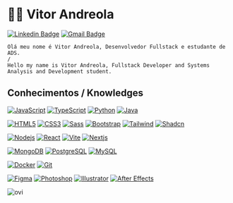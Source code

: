 # :man_technologist: Vitor Andreola



[![Linkedin Badge](https://img.shields.io/badge/-LinkedIn-blue?style=flat-square&logo=Linkedin&logoColor=white&link=https://www.linkedin.com/in/dev-andreola/)](https://www.linkedin.com/in/dev-andreola)
[![Gmail Badge](https://img.shields.io/badge/-Gmail-c14438?style=flat-square&logo=Gmail&logoColor=white&link=mailto:dev.andreola@gmail.com)](mailto:dev.andreola@gmail.com)

    Olá meu nome é Vitor Andreola, Desenvolvedor Fullstack e estudante de ADS.
    /
    Hello my name is Vitor Andreola, Fullstack Developer and Systems Analysis and Development student.

## Conhecimentos / Knowledges

[![JavaScript](https://img.shields.io/badge/-JavaScript-black?style=flat-square&logo=javascript&logoColor=white&link=https://github.com/dev-andreola/)](https://github.com/dev-andreola/)
[![TypeScript](https://img.shields.io/badge/-TypeScript-black?style=flat-square&logo=typescript&logoColor=white&link=https://github.com/dev-andreola/)](https://github.com/dev-andreola/)
[![Python](https://img.shields.io/badge/-Python-black?style=flat-square&logo=python&logoColor=white&link=https://github.com/dev-andreola/)](https://github.com/dev-andreola/)
[![Java](https://img.shields.io/badge/-Java-black?style=flat-square&logo=openjdk&logoColor=white&link=https://github.com/dev-andreola/)](https://github.com/dev-andreola/)

[![HTML5](https://img.shields.io/badge/-HTML5-black?style=flat-square&logo=html5&logoColor=white&link=https://github.com/dev-andreola/)](https://github.com/dev-andreola/)
[![CSS3](https://img.shields.io/badge/-CSS3-black?style=flat-square&logo=css3&logoColor=white&link=https://github.com/dev-andreola/)](https://github.com/dev-andreola/)
[![Sass](https://img.shields.io/badge/-Sass-black?style=flat-square&logo=sass&logoColor=white&link=https://github.com/dev-andreola/)](https://github.com/dev-andreola/)
[![Bootstrap](https://img.shields.io/badge/-Bootstrap-black?style=flat-square&logo=bootstrap&logoColor=white&link=https://github.com/dev-andreola/)](https://github.com/dev-andreola/)
[![Tailwind](https://img.shields.io/badge/-Tailwind-black?style=flat-square&logo=tailwindcss&logoColor=white&link=https://github.com/dev-andreola/)](https://github.com/dev-andreola/)
[![Shadcn](https://img.shields.io/badge/-Shadcn/ui-black?style=flat-square&logo=shadcn/ui&logoColor=white&link=https://github.com/dev-andreola/)](https://github.com/dev-andreola/)

[![Nodejs](https://img.shields.io/badge/-Node.js-black?style=flat-square&logo=Node.js&logoColor=white&link=https://github.com/dev-andreola/)](https://github.com/dev-andreola/)
[![React](https://img.shields.io/badge/-React-black?style=flat-square&logo=react&logoColor=white&link=https://github.com/dev-andreola/)](https://github.com/dev-andreola/)
[![Vite](https://img.shields.io/badge/-Vite-black?style=flat-square&logo=vite&logoColor=white&link=https://github.com/dev-andreola/)](https://github.com/dev-andreola/)
[![Nextjs](https://img.shields.io/badge/-Next.js-black?style=flat-square&logo=Next.js&link=https://github.com/dev-andreola/)](https://github.com/dev-andreola/)

[![MongoDB](https://img.shields.io/badge/-MongoDB-black?style=flat-square&logo=mongodb&logoColor=white&link=https://github.com/dev-andreola/)](https://github.com/dev-andreola/)
[![PostgreSQL](https://img.shields.io/badge/-PostgreSQL-black?style=flat-square&logo=postgresql&logoColor=white&link=https://github.com/dev-andreola/)](https://github.com/dev-andreola/)
[![MySQL](https://img.shields.io/badge/-MySQL-black?style=flat-square&logo=mysql&logoColor=white&link=https://github.com/dev-andreola/)](https://github.com/dev-andreola/)

[![Docker](https://img.shields.io/badge/-Docker-black?style=flat-square&logo=docker&logoColor=white&link=https://github.com/dev-andreola/)](https://github.com/dev-andreola/)
[![Git](https://img.shields.io/badge/-Git-black?style=flat-square&logo=git&logoColor=white&link=https://github.com/dev-andreola/)](https://github.com/dev-andreola/)

[![Figma](https://img.shields.io/badge/-Figma-black?style=flat-square&logo=figma&logoColor=white&link=https://github.com/dev-andreola/)](https://github.com/dev-andreola/)
[![Photoshop](https://img.shields.io/badge/-Photoshop-black?style=flat-square&logo=Adobe-photoshop&logoColor=white&link=https://github.com/dev-andreola/)](https://github.com/dev-andreola/)
[![Illustrator](https://img.shields.io/badge/-Illustrator-black?style=flat-square&logo=Adobe-illustrator&logoColor=white&link=https://github.com/dev-andreola/)](https://github.com/dev-andreola/)
[![After Effects](https://img.shields.io/badge/-AfterEffects-black?style=flat-square&logo=Adobe-after-effects&logoColor=white&link=https://github.com/dev-andreola/)](https://github.com/dev-andreola/)

<img src="https://github-readme-stats.vercel.app/api/top-langs?username=dev-andreola&show_icons=true&locale=en&layout=compact&theme=dark" alt="ovi" />
